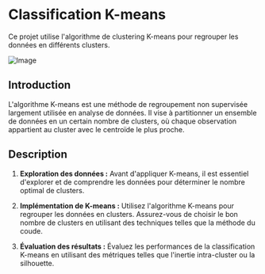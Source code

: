# Classification K-means

Ce projet utilise l'algorithme de clustering K-means pour regrouper les données en différents clusters.

![Image](https://miro.medium.com/v2/resize:fit:2550/0*GVjzZeYrir0R_6-X.png)

## Introduction

L'algorithme K-means est une méthode de regroupement non supervisée largement utilisée en analyse de données. Il vise à partitionner un ensemble de données en un certain nombre de clusters, où chaque observation appartient au cluster avec le centroïde le plus proche.

## Description
   
1. **Exploration des données :** Avant d'appliquer K-means, il est essentiel d'explorer et de comprendre les données pour déterminer le nombre optimal de clusters.

2. **Implémentation de K-means :** Utilisez l'algorithme K-means pour regrouper les données en clusters. Assurez-vous de choisir le bon nombre de clusters en utilisant des techniques telles que la méthode du coude.

3. **Évaluation des résultats :** Évaluez les performances de la classification K-means en utilisant des métriques telles que l'inertie intra-cluster ou la silhouette.
